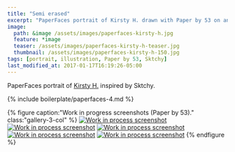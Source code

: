 ```yaml
---
title: "Semi erased"
excerpt: "PaperFaces portrait of Kirsty H. drawn with Paper by 53 on an iPad."
image: 
  path: &image /assets/images/paperfaces-kirsty-h.jpg 
  feature: *image
  teaser: /assets/images/paperfaces-kirsty-h-teaser.jpg
  thumbnail: /assets/images/paperfaces-kirsty-h-150.jpg
tags: [portrait, illustration, Paper by 53, Sktchy]
last_modified_at: 2017-01-17T16:19:26-05:00
---
```


PaperFaces portrait of [Kirsty H.](http://sktchy.com/A73olc) inspired by Sktchy.

{% include boilerplate/paperfaces-4.md %}

{% figure caption:"Work in progress screenshots (Paper by 53)." class:"gallery-3-col" %}
[![Work in process screenshot](/assets/images/paperfaces-kirsty-h-process-1-750.jpg)](/assets/images/paperfaces-kirsty-h-process-1-lg.jpg)
[![Work in process screenshot](/assets/images/paperfaces-kirsty-h-process-2-600.jpg)](/assets/images/paperfaces-kirsty-h-process-2-lg.jpg)
[![Work in process screenshot](/assets/images/paperfaces-kirsty-h-process-3-600.jpg)](/assets/images/paperfaces-kirsty-h-process-3-lg.jpg)
[![Work in process screenshot](/assets/images/paperfaces-kirsty-h-process-4-600.jpg)](/assets/images/paperfaces-kirsty-h-process-4-lg.jpg)
[![Work in process screenshot](/assets/images/paperfaces-kirsty-h-process-5-600.jpg)](/assets/images/paperfaces-kirsty-h-process-5-lg.jpg)
{% endfigure %}
